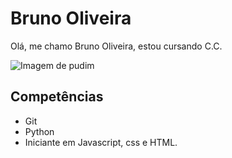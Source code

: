 # Bruno Oliveira


Olá, me chamo Bruno Oliveira, estou cursando C.C.

![Imagem de pudim](http://pudim.com.br)

## Competências

- Git
- Python
- Iniciante em Javascript, css e HTML.
